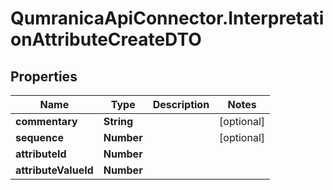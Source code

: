 # QumranicaApiConnector.InterpretationAttributeCreateDTO

## Properties

Name | Type | Description | Notes
------------ | ------------- | ------------- | -------------
**commentary** | **String** |  | [optional] 
**sequence** | **Number** |  | [optional] 
**attributeId** | **Number** |  | 
**attributeValueId** | **Number** |  | 



